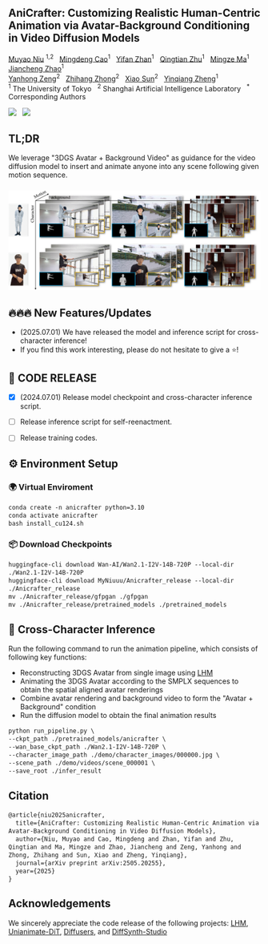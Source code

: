 

  <h2>AniCrafter: Customizing Realistic Human-Centric Animation via Avatar-Background Conditioning in Video Diffusion Models </h2>
<div>
    <a href='https://myniuuu.github.io/' target='_blank'>Muyao Niu</a> <sup>1,2</sup> &nbsp;
    <a href='https://github.com/ljzycmd' target='_blank'>Mingdeng Cao</a><sup>1</sup> &nbsp;
    <a href='https://yifever20002.github.io/' target='_blank'>Yifan Zhan</a><sup>1</sup> &nbsp;
    <a href='https://qtzhu.me/' target='_blank'>Qingtian Zhu</a><sup>1</sup> &nbsp; 
    <a href='https://github.com/mm2319' target='_blank'>Mingze Ma</a><sup>1</sup> &nbsp;
    <a href='https://github.com/zhaojiancheng007' target='_blank'>Jiancheng Zhao</a><sup>1</sup> &nbsp; 
<div>
<div>
    <a href='https://zengyh1900.github.io/' target='_blank'>Yanhong Zeng</a><sup>2</sup> &nbsp; 
    <a href='https://zzh-tech.github.io/' target='_blank'>Zhihang Zhong</a><sup>2</sup> &nbsp; 
    <a href='https://jimmysuen.github.io/' target='_blank'>Xiao Sun</a><sup>2</sup> &nbsp; 
    <a href='https://scholar.google.com/citations?user=JD-5DKcAAAAJ&hl=en' target='_blank'>Yinqiang Zheng</a><sup>1</sup> &nbsp; 
</div>
<div>
    <sup>1</sup> The University of Tokyo &nbsp; <sup>2</sup> Shanghai Artificial Intelligence Laboratory &nbsp; <sup>*</sup> Corresponding Authors &nbsp; 
</div>



<a href='https://arxiv.org/abs/2505.20255'><img src='https://img.shields.io/badge/ArXiv-PDF-red'></a> &nbsp; <a href='https://huggingface.co/MyNiuuu/Anicrafter_release'><img src='https://img.shields.io/badge/🤗 HuggingFace-AniCrafter-yellow'></a>


## TL;DR

We leverage "3DGS Avatar + Background Video" as guidance for the video diffusion model to insert and animate anyone into any scene following given motion sequence.

<div align="center">
  <h3>
    <img src="assets/teaser_small.jpg"/>
  </h3>
</div>



## 🔥🔥🔥 New Features/Updates

- (2025.07.01) We have released the model and inference script for cross-character inference! 
- If you find this work interesting, please do not hesitate to give a ⭐!



## 📰 CODE RELEASE

- [x] (2024.07.01) Release model checkpoint and cross-character inference script.
- [ ] Release inference script for self-reenactment.
- [ ] Release training codes.


## ⚙️ Environment Setup

### 🌍 Virtual Enviroment

```
conda create -n anicrafter python=3.10
conda activate anicrafter
bash install_cu124.sh
```


### 📦 Download Checkpoints

```
huggingface-cli download Wan-AI/Wan2.1-I2V-14B-720P --local-dir ./Wan2.1-I2V-14B-720P
huggingface-cli download MyNiuuu/Anicrafter_release --local-dir ./Anicrafter_release
mv ./Anicrafter_release/gfpgan ./gfpgan
mv ./Anicrafter_release/pretrained_models ./pretrained_models
```


## 🏃 Cross-Character Inference 

Run the following command to run the animation pipeline, which consists of following key functions:
- Reconstructing 3DGS Avatar from single image using [LHM](https://github.com/aigc3d/LHM)
- Animating the 3DGS Avatar according to the SMPLX sequences to obtain the spatial aligned avatar renderings
- Combine avatar rendering and background video to form the "Avatar + Background" condition
- Run the diffusion model to obtain the final animation results 

```
python run_pipeline.py \
--ckpt_path ./pretrained_models/anicrafter \
--wan_base_ckpt_path ./Wan2.1-I2V-14B-720P \
--character_image_path ./demo/character_images/000000.jpg \
--scene_path ./demo/videos/scene_000001 \
--save_root ./infer_result
```



## Citation
```
@article{niu2025anicrafter,
  title={AniCrafter: Customizing Realistic Human-Centric Animation via Avatar-Background Conditioning in Video Diffusion Models},
  author={Niu, Muyao and Cao, Mingdeng and Zhan, Yifan and Zhu, Qingtian and Ma, Mingze and Zhao, Jiancheng and Zeng, Yanhong and Zhong, Zhihang and Sun, Xiao and Zheng, Yinqiang},
  journal={arXiv preprint arXiv:2505.20255},
  year={2025}
}
```

## Acknowledgements
We sincerely appreciate the code release of the following projects: [LHM](https://github.com/aigc3d/LHM), [Unianimate-DiT](https://github.com/ali-vilab/UniAnimate-DiT), [Diffusers](https://github.com/huggingface/diffusers), and [DiffSynth-Studio](https://github.com/modelscope/DiffSynth-Studio)
